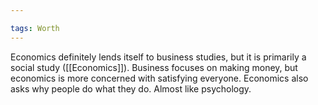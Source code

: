 ```yaml
---

tags: Worth 
---
```


Economics definitely lends itself to business studies, but it is primarily a social study ([[Economics]]). Business focuses on making money, but economics is more concerned with satisfying everyone. Economics also asks why people do what they do. Almost like psychology.